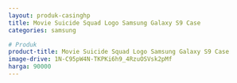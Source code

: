 ```yaml
---
layout: produk-casinghp
title: Movie Suicide Squad Logo Samsung Galaxy S9 Case
categories: samsung

# Produk
product-title: Movie Suicide Squad Logo Samsung Galaxy S9 Case
image-drive: 1N-C95pW4N-TKPKi6h9_4RzuOSVsk2pMf
harga: 90000
---
```

